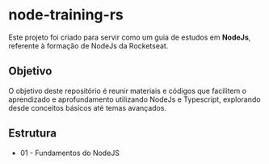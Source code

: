 # node-training-rs

Este projeto foi criado para servir como um guia de estudos em **NodeJs**, referente à formação de NodeJs da Rocketseat.

## Objetivo

O objetivo deste repositório é reunir materiais e códigos que facilitem o aprendizado e aprofundamento utilizando NodeJs e Typescript, explorando desde conceitos básicos até temas avançados.

## Estrutura

- 01 - Fundamentos do NodeJS
